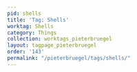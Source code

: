 ```yaml
---
pid: shells
title: 'Tag: Shells'
worktag: Shells
category: Things
collection: worktags_pieterbruegel
layout: tagpage_pieterbruegel
order: '143'
permalink: "/pieterbruegel/tags/shells/"
---
```

